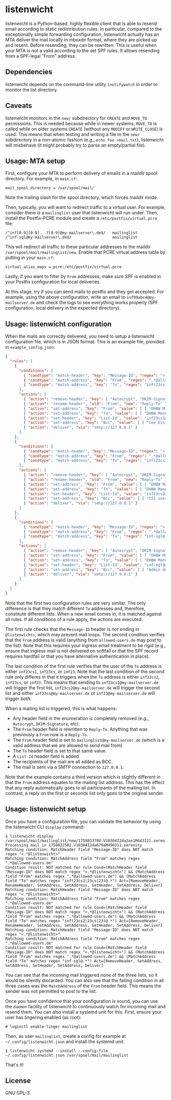 # listenwicht
listenwicht is a Python-based, highly flexible client that is able to resend
email according to static redistribution rules. In particular, compared to the
exceptionally simple forwarding configuration, listenwicht actually has an MTA
deliver the mail locally in mboxdir format, where they are picked up and
resent. Before resending, they can be rewritten. This is useful when your MTA
is not a valid according to the set SPF rules. It allows resending from a
SPF-legal "From" address.


## Dependencies
listenwicht depends on the command-line utility `inotifywatch` in order to
monitor the list directory.


## Caveats
listenwicht monitors in the `new/` subdirectory for `CREATE` and `MOVE_TO`
permissions. This is needed because while in newer systems, `MOVE_TO` is called
while on older systems `CREATE` (without any `MODIFY` or `WRITE_CLOSE`) is
used. This means that when testing and writing a file to the `new/`
subdirectory in a non-atomic fashion (e.g., `echo foo >mail.txt`), listenwicht
will misbehave (it might probably try to parse an empty/partial file).


## Usage: MTA setup
First, configure your MTA to perform delivery of emails in a maildir spool
directory. For example, in `main.cf`:

```
mail_spool_directory = /var/spool/mail/
```

Note the trailing slash for the spool directory, which forces maildir mode.

Then, typically, you will want to redirect traffic to a virtual user. For
example, consider there is a `mailinglist` user that listenwicht will run
under. Then, install the Postfix-PCRE module and create a
`/etc/postfix/virtual.pcre` file:

```
/^inf[0-9][0-9]...?[0-9]@my-mailserver\.de$/   mailinglist
/^inf-sgl@my-mailserver\.de$/                  mailinglist
```

This will redirect all traffic to these particular addresses to the maildir
`/var/spool/mail/mailinglist/new`. Enable that PCRE virtual address table by
putting in your `main.cf`:

```
virtual_alias_maps = pcre:/etc/postfix/virtual.pcre
```

Lastly, if you want to filter by `From` addresses, make sure SPF is enabled in
your Postfix configuration for local deliveries.

At this stage, try if you can send mails to postfix and they get accepted. For
example, using the above configuration, write an email to
`inf99abc4@my-mailserver.de` and check the logs to see everything works
properly (SPF configuration, local delivery in the expected directory).


## Usage: listenwicht configuration
When the mails are correctly delivered, you need to setup a listenwicht
configuration file, which is in JSON format. This is an example file, provided
in `example_config.json`:

```json
{
  "rules": [
    {
      "conditions": [
        { "condtype": "match-header", "key": "Message-ID", "regex": "<.*@listenwicht>", "invert": true },
        { "condtype": "match-address", "key": "From", "regex": ".*@allowed-users.de" },
        { "condtype": "match-address", "key": "To", "regex": "inf(23cs1|23cs|23)@.*" }
      ],
      "actions": [
        { "action": "remove-header", "key": [ "Autocrypt", "DKIM-Signature", "Reply-To", "Return-Path", "X-Original-To", "Delivered-To", "Authentication-Results" ] },
        { "action": "rename-header", "old": "From", "new": "Reply-To" },
        { "action": "set-address", "key": "From", "value": [ [ "DHBW Mannheim TINF Mailingliste", "mailinglist@my-mailserver.de" ] ] },
        { "action": "set-address", "key": "To", "value": [ [ "DHBW Mannheim TINF Mailingliste", "mailinglist@my-mailserver.de" ] ] },
        { "action": "set-header", "key": "List-Id", "value": "inf23cs1@my-mailserver.de" },
        { "action": "set-address", "key": "Bcc", "value": [ [ "Cee Ess One", "cs1@foobar.com"], [ "Next cs1 usr", "other@cs1.de" ] ] },
        { "action": "deliver", "via": "smtp://127.0.0.1" }
      ]
    },
    {
      "conditions": [
        { "condtype": "match-header", "key": "Message-ID", "regex": "<.*@listenwicht>", "invert": true },
        { "condtype": "match-address", "key": "From", "regex": ".*@allowed-users.de" },
        { "condtype": "match-address", "key": "To", "regex": "inf(23cs2|23cs|23)@.*" }
      ],
      "actions": [
        { "action": "remove-header", "key": [ "Autocrypt", "DKIM-Signature", "Reply-To", "Return-Path", "X-Original-To", "Delivered-To", "Authentication-Results" ] },
        { "action": "rename-header", "old": "From", "new": "Reply-To" },
        { "action": "set-address", "key": "From", "value": [ [ "DHBW Mannheim TINF Mailingliste", "mailinglist@my-mailserver.de" ] ] },
        { "action": "set-address", "key": "To", "value": [ [ "DHBW Mannheim TINF Mailingliste", "mailinglist@my-mailserver.de" ] ] },
        { "action": "set-header", "key": "List-Id", "value": "inf23cs2@my-mailserver.de" },
        { "action": "set-address", "key": "Bcc", "value": [ [ "CS2 user", "cs2-user@foo.org"], [ "Other CS2 User", "cs2-user-2@invalid.com" ] ] },
        { "action": "deliver", "via": "smtp://127.0.0.1" }
      ]
    },
    {
      "conditions": [
        { "condtype": "match-header", "key": "Message-ID", "regex": "<.*@listenwicht>", "invert": true },
        { "condtype": "match-address", "key": "From", "regex": ".*@allowed-users.de" },
        { "condtype": "match-address", "key": "To", "regex": "inf-sgl@.*" }
      ],
      "actions": [
        { "action": "remove-header", "key": [ "Autocrypt", "DKIM-Signature", "Reply-To", "Return-Path", "X-Original-To", "Delivered-To", "Authentication-Results" ] },
        { "action": "set-address", "key": "From", "value": [ [ "DHBW Mannheim TINF Mailingliste", "inf-sgl@my-mailserver.de" ] ] },
        { "action": "set-address", "key": "To", "value": [ [ "DHBW Mannheim TINF Mailingliste", "mailinglist@my-mailserver.de" ] ] },
        { "action": "set-header", "key": "List-Id", "value": "inf-sgl@my-mailserver.de" },
        { "action": "set-address", "key": "Bcc", "value": [ [ "Admin One", "admin1@foo.org"], [ "Admin Two", "admin2@bar.com" ] ] },
        { "action": "deliver", "via": "smtp://127.0.0.1" }
      ]
    }
  ]
}
```

Note that the first two configuration rules are very similar. The only
difference is that they match different `To` addresses and, therefore,
constitute different lists. When a new email comes in, it is matched against
all rules. If all conditions of a rule apply, the actions are executed.

The first rule checks that the `Message-ID` header is *not* ending in
`@listenwicht>`, which may prevent mail loops. The second condition verifies
that the `From` address is valid (anything from `allowed-users.de` may post to
the list). Note that this requires your ingress email treatment to be rigid
(e.g., ensure that ingress mail is not delivered on softfail or that the SPF
record requires hardfail or that you have alternative authentication in place).

The last condition of the first rule verifies that the user of the `To` address
is either `inf23cs1`, `inf23cs`, or `inf23`. Note that the last condition of
the second rule only differes in that it triggers when the `To` address is
either `inf23cs2`, `inf23cs`, or `inf23`. This means that sending to
`inf23cs1@my-mailserver.de` will trigger the first list,
`inf23cs2@my-mailserver.de` will trigger the second list and either
`inf23cs@my-mailserver.de` or `inf23@my-mailserver.de` will trigger *both*.

When a mailing list is triggered, this is what happens:

  - Any header field in the enumeration is completely removed (e.g.,
    `Autocrypt`, `DKIM-Signature`, etc).
  - The `From` header field is rewritten to `Reply-To`. Anything that was
    previously a `From` now is a `Reply-To`.
  - The `From` header field is set to `mailinglist@my-mailserver.de` (which is
    a valid address that we are allowed to send mail from)
  - The `To` header field is set to that same value.
  - A `List-Id` header field is added
  - The recipients of the mail are all added as BCC.
  - The mail is sent via a SMTP connection to `127.0.0.1`.

Note that the example contains a third version which is slightly different in
that the `From` address equates to the mailing list address. This has the
effect that any reply automatically goes to all participants of the mailing
list. In contrast, a reply on the first or seconds list only goes to the
original sender.


## Usage: listenwicht setup
Once you have a configuration file, you can validate the behavior by using the
listenwicht CLI `display` command:

```
$ listenwicht display /var/spool/mail/mailinglist/new/1759833708.V10304I2da2ae1M443121.serenity
Processing mail in 1759822502.V10304I2da679aM490311.serenity
Matching condition: MatchHeader field "Message-ID" does NOT match regex "<.*@listenwicht>"
Matching condition: MatchAddress field "From" matches regex ".*@allowed-users.de"
Condition result: NOT matched for rule Cond=(MatchHeader field "Message-ID" does NOT match regex "<.*@listenwicht>") && (MatchAddress field "From" matches regex ".*@allowed-users.de") && (MatchAddress field "To" matches regex "inf(23cs1|23cs|23)@.*") Act=[RemoveHeader, RenameHeader, SetAddress, SetAddress, SetHeader, SetAddress, Deliver]
Matching condition: MatchHeader field "Message-ID" does NOT match regex "<.*@listenwicht>"
Matching condition: MatchAddress field "From" matches regex ".*@allowed-users.de"
Condition result: NOT matched for rule Cond=(MatchHeader field "Message-ID" does NOT match regex "<.*@listenwicht>") && (MatchAddress field "From" matches regex ".*@allowed-users.de") && (MatchAddress field "To" matches regex "inf(23cs2|23cs|23)@.*") Act=[RemoveHeader, RenameHeader, SetAddress, SetAddress, SetHeader, SetAddress, Deliver]
Matching condition: MatchHeader field "Message-ID" does NOT match regex "<.*@listenwicht>"
Matching condition: MatchAddress field "From" matches regex ".*@allowed-users.de"
Condition result: NOT matched for rule Cond=(MatchHeader field "Message-ID" does NOT match regex "<.*@listenwicht>") && (MatchAddress field "From" matches regex ".*@allowed-users.de") && (MatchAddress field "To" matches regex "inf-sgl@.*") Act=[RemoveHeader, SetAddress, SetAddress, SetHeader, SetAddress, Deliver]
```

You can see that the incoming mail triggered none of the three lists, so it
would be silently discarded. You can also see that the failing condition in all
three cases was the `MatchAddress` of the `From` header field. This means the
sender was not permitted to post to the list.

Once you have confidence that your configuration is sound, you can use the
`daemon` facility of listenwicht to continuously watch for incoming mail and
resend them. You can also install a systemd unit for this. First, ensure your
user has lingering enabled (as root):

```
# loginctl enable-linger mailinglist
```

Then, as user `mailinglist`, create a config for example at
`~/.config/listenwicht.json` and install the systemd unit:

```
$ listenwicht systemd --install --config-file ~/.config/listenwicht.json /var/spool/mail/mailinglist
```

That's it!

## License
GNU GPL-3.
